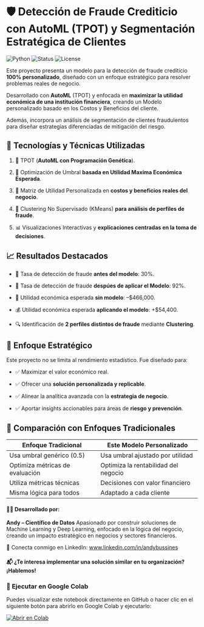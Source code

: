 # 🛡️ Detección de Fraude Crediticio con AutoML (TPOT) y Segmentación Estratégica de Clientes

![Python](https://img.shields.io/badge/Python-3.11-blue)
![Status](https://img.shields.io/badge/Status-Completed-success)
![License](https://img.shields.io/badge/License-MIT-green)

Este proyecto presenta un modelo para la detección de fraude crediticio **100% personalizado**, diseñado con un enfoque estratégico para resolver problemas reales de negocio.

Desarrollado con **AutoML** (TPOT) y enfocada en **maximizar la utilidad económica de una institución financiera**, creando un Modelo personalizado basado en los Costos y Beneficios del cliente. 

Además, incorpora un análisis de segmentación de clientes fraudulentos para diseñar estrategias diferenciadas de mitigación del riesgo.

## 🔧 Tecnologías y Técnicas Utilizadas

1. 🧬 TPOT (**AutoML con Programación Genética**).

2. 🎯 Optimización de Umbral **basada en Utilidad Maxima Económica Esperada**.

3. 💼 Matriz de Utilidad Personalizada en **costos y beneficios reales del negocio**.

4. 🧠 Clustering No Supervisado (KMeans) **para análisis de perfiles de fraude**.

5. 📊 Visualizaciones Interactivas y **explicaciones centradas en la toma de decisiones**.

## 📈 Resultados Destacados

- 🎯 Tasa de detección de fraude **antes del modelo**: 30%.

- 🚀 Tasa de detección de fraude **despúes de aplicar el Modelo**: 92%.

- 💸 Utilidad económica esperada **sin modelo**: –$466,000.

- 💰 Utilidad económica esperada **aplicando el modelo**: +$54,400.

- 🔍 Identificación de **2 perfiles distintos de fraude** mediante **Clustering**.

## 🎯 Enfoque Estratégico
Este proyecto no se limita al rendimiento estadístico. Fue diseñado para:

- ✅ Maximizar el valor económico real.

- ✅ Ofrecer una **solución personalizada y replicable**.

- ✅ Alinear la analítica avanzada con la **estrategia de negocio**.

- ✅ Aportar insights accionables para áreas de **riesgo y prevención**.

## 🧠 **Comparación con Enfoques Tradicionales**

| **Enfoque Tradicional**                   | **Este Modelo Personalizado**            |
|-------------------------------------------|-----------------------------------------|
| Usa umbral genérico (0.5)                 | Usa umbral ajustado por utilidad        |
| Optimiza métricas de evaluación           | Optimiza la rentabilidad del negocio    |
| Utiliza métricas técnicas                 | Decisiones con valor financiero         |
| Misma lógica para todos                   | Adaptado a cada cliente                 |



#### 👨‍💻 Desarrollado por:
**Andy – Científico de Datos**
Apasionado por construir soluciones de Machine Learning y Deep Learning, enfocado en la lógica del negocio, creando un impacto estratégico en negocios y sectores financieros.

🔗 Conecta conmigo en LinkedIn: www.linkedin.com/in/andybussines

#### 📬 ¿Te interesa implementar una solución similar en tu organización? ¡Hablemos!

### 🚀 Ejecutar en Google Colab

Puedes visualizar este notebook directamente en GitHub o hacer clic en el siguiente botón para abrirlo en Google Colab y ejecutarlo:

[![Abrir en Colab](https://colab.research.google.com/assets/colab-badge.svg)](https://colab.research.google.com/github/AndyV2705/Prediccion_de_Fraudes_con_AutoML/blob/main/prediccion_de_fraude_con_TPOT.ipynb)

